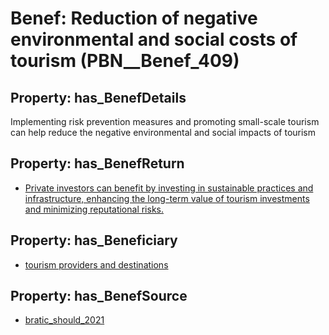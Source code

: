 # Benef: __Reduction of negative environmental and social costs of tourism__ (PBN__Benef_409)

## Property: has_BenefDetails

Implementing risk prevention measures and promoting small-scale tourism can help reduce the negative environmental and social impacts of tourism

## Property: has_BenefReturn

* [Private investors can benefit by investing in sustainable practices and infrastructure, enhancing the long-term value of tourism investments and minimizing reputational risks.](../BenefReturn/PBN__BenefReturn_438)

## Property: has_Beneficiary

* [tourism providers and destinations](../Stakeholder/PBN__Stakeholder_195)

## Property: has_BenefSource

* [bratic_should_2021](../Article/PBN__Article_81)

